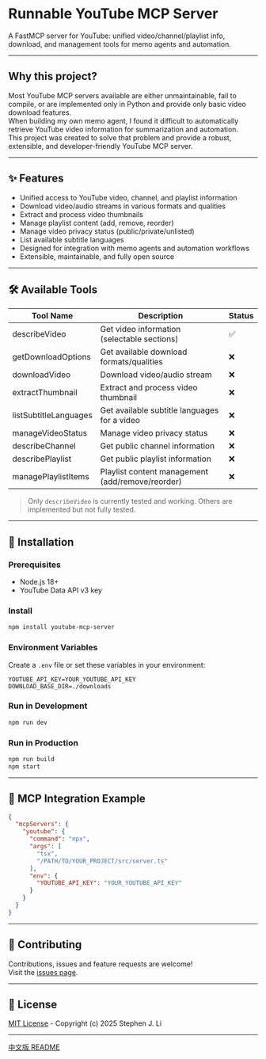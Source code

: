 # Runnable YouTube MCP Server

A FastMCP server for YouTube: unified video/channel/playlist info, download, and management tools for memo agents and automation.

---

## Why this project?

Most YouTube MCP servers available are either unmaintainable, fail to compile, or are implemented only in Python and provide only basic video download features.  
When building my own memo agent, I found it difficult to automatically retrieve YouTube video information for summarization and automation.  
This project was created to solve that problem and provide a robust, extensible, and developer-friendly YouTube MCP server.

---

## ✨ Features

- Unified access to YouTube video, channel, and playlist information
- Download video/audio streams in various formats and qualities
- Extract and process video thumbnails
- Manage playlist content (add, remove, reorder)
- Manage video privacy status (public/private/unlisted)
- List available subtitle languages
- Designed for integration with memo agents and automation workflows
- Extensible, maintainable, and fully open source

---

## 🛠️ Available Tools

| Tool Name            | Description                                         | Status      |
|----------------------|-----------------------------------------------------|-------------|
| describeVideo        | Get video information (selectable sections)         | ✅          |
| getDownloadOptions   | Get available download formats/qualities            | ❌          |
| downloadVideo        | Download video/audio stream                         | ❌          |
| extractThumbnail     | Extract and process video thumbnail                 | ❌          |
| listSubtitleLanguages| Get available subtitle languages for a video        | ❌          |
| manageVideoStatus    | Manage video privacy status                         | ❌          |
| describeChannel      | Get public channel information                      | ❌          |
| describePlaylist     | Get public playlist information                     | ❌          |
| managePlaylistItems  | Playlist content management (add/remove/reorder)    | ❌          |

> Only `describeVideo` is currently tested and working. Others are implemented but not fully tested.

---

## 🚀 Installation

### Prerequisites

- Node.js 18+
- YouTube Data API v3 key

### Install

```bash
npm install youtube-mcp-server
```

### Environment Variables

Create a `.env` file or set these variables in your environment:

```text
YOUTUBE_API_KEY=YOUR_YOUTUBE_API_KEY
DOWNLOAD_BASE_DIR=./downloads
```

### Run in Development

```bash
npm run dev
```

### Run in Production

```bash
npm run build
npm start
```

---

## 🧩 MCP Integration Example

```json
{
  "mcpServers": {
    "youtube": {
      "command": "npx",
      "args": [
        "tsx",
        "/PATH/TO/YOUR_PROJECT/src/server.ts"
      ],
      "env": {
        "YOUTUBE_API_KEY": "YOUR_YOUTUBE_API_KEY"
      }
    }
  }
}
```

---

## 🤝 Contributing

Contributions, issues and feature requests are welcome!  
Visit the [issues page](https://github.com/stephen9412/youtube-mcp-server/issues).

---

## 📄 License

[MIT License](LICENSE) - Copyright (c) 2025 Stephen J. Li

---

[中文版 README](README_zh-TW.md)

